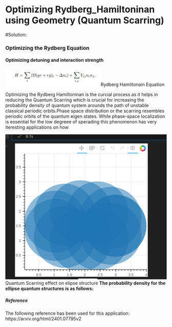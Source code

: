 # Optimizing Rydberg_Hamiltoninan using Geometry  (Quantum Scarring)

#Solution:
   <h3>Optimizing the Rydberg Equation</h3>
     <h4>Optimizing detuning and interaction strength</h4>
     
<img src="./Screenshot from 2024-05-09 20-08-30.png">Rydberg Hamiltonain Equation</img>
<p>Optimizing the Rydberg Hamiltoninan is the curcial process as it helps in reducing the Quantum Scarring which is crucial for increasing the probability density of quantum system arounds the path of unstable classical periodic orbits.Phase space distribution or the scarring resembles periodic orbits of the quantum eigen states.
   While phase-space localization is essential for the low degreee of sperading this phenomenon has very iteresting applications on how <br>
</p>

<img src="./Screenshot from 2024-04-14 11-37-31.png">Quantum Scarring effect on elipse structure</img>
<b>The probability density for the ellipse quantum structures is as follows: 
</b>
<h5>Reference</h5>
<p>The following reference has been used for this application: 
   https://arxiv.org/html/2401.07795v2</p>
   



